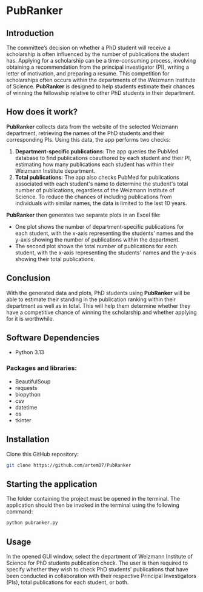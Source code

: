 # PubRanker
## Introduction
The committee’s decision on whether a PhD student will receive a scholarship is often influenced by the number of publications the student has. Applying for a scholarship can be a time-consuming process, involving obtaining a recommendation from the principal investigator (PI), writing a letter of motivation, and preparing a resume. This competition for scholarships often occurs within the departments of the Weizmann Institute of Science. **PubRanker** is designed to help students estimate their chances of winning the fellowship relative to other PhD students in their department.

## How does it work?
**PubRanker** collects data from the website of the selected Weizmann department, retrieving the names of the PhD students and their corresponding PIs. Using this data, the app performs two checks:

1. **Department-specific publications**: The app queries the PubMed database to find publications coauthored by each student and their PI, estimating how many publications each student has within their Weizmann Institute department.
2. **Total publications**: The app also checks PubMed for publications associated with each student's name to determine the student's total number of publications, regardless of the Weizmann Institute of Science. To reduce the chances of including publications from individuals with similar names, the data is limited to the last 10 years.

**PubRanker** then generates two separate plots in an Excel file:
- One plot shows the number of department-specific publications for each student, with the x-axis representing the students' names and the y-axis showing the number of publications within the department.
- The second plot shows the total number of publications for each student, with the x-axis representing the students' names and the y-axis showing their total publications.

## Conclusion
With the generated data and plots, PhD students using **PubRanker** will be able to estimate their standing in the publication ranking within their department as well as in total. This will help them determine whether they have a competitive chance of winning the scholarship and whether applying for it is worthwhile.

## Software Dependencies

- Python 3.13

### Packages and libraries:
  
- BeautifulSoup
- requests
- biopython
- csv
- datetime
- os
- tkinter

## Installation

Clone this GitHub repository:
```bash
git clone https://github.com/artemD7/PubRanker
```

## Starting the application
The folder containing the project must be opened in the terminal. The application should then be invoked in the terminal using the following command:
```bash
python pubranker.py
```
## Usage
In the opened GUI window, select the department of Weizmann Institute of Science for PhD students publication check.
The user is then required to specify whether they wish to check PhD students' publications that have been conducted in collaboration with their respective Principal Investigators (PIs), total publications for each student, or both.

